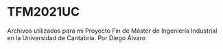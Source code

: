 # TFM2021UC
Archivos utilizados para mi Proyecto Fin de Máster de Ingeniería Industrial en la Universidad de Cantabria.
Por Diego Álvaro
